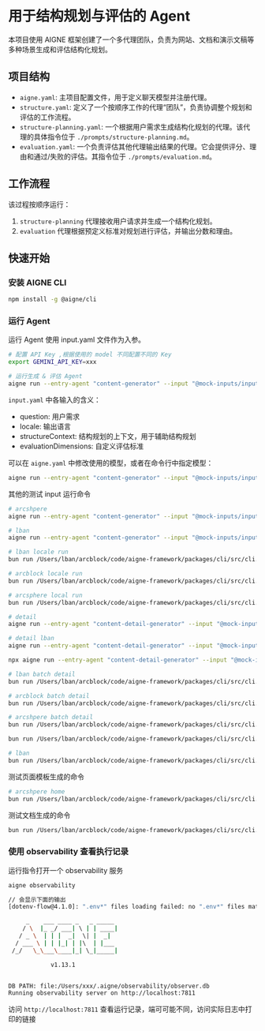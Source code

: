 # 用于结构规划与评估的 Agent

本项目使用 AIGNE 框架创建了一个多代理团队，负责为网站、文档和演示文稿等多种场景生成和评估结构化规划。

## 项目结构

-   `aigne.yaml`: 主项目配置文件，用于定义聊天模型并注册代理。
-   `structure.yaml`: 定义了一个按顺序工作的代理“团队”，负责协调整个规划和评估的工作流程。
-   `structure-planning.yaml`: 一个根据用户需求生成结构化规划的代理。该代理的具体指令位于 `./prompts/structure-planning.md`。
-   `evaluation.yaml`: 一个负责评估其他代理输出结果的代理。它会提供评分、理由和通过/失败的评估。其指令位于 `./prompts/evaluation.md`。
## 工作流程

该过程按顺序运行：
1.  `structure-planning` 代理接收用户请求并生成一个结构化规划。
3.  `evaluation` 代理根据预定义标准对规划进行评估，并输出分数和理由。

## 快速开始

### 安装 AIGNE CLI

```bash
npm install -g @aigne/cli
```

### 运行 Agent

运行 Agent 使用 input.yaml 文件作为入参。

```bash
# 配置 API Key ,根据使用的 model 不同配置不同的 Key
export GEMINI_API_KEY=xxx

# 运行生成 & 评估 Agent
aigne run --entry-agent "content-generator" --input "@mock-inputs/input.yaml" --input-evaluationDimensions "@prompts/structure-evaluation-dimensions.md" --input-datasources "@mock-inputs/arcblock-datasources.md" --format yaml
```

`input.yaml` 中各输入的含义：

- question: 用户需求
- locale: 输出语言
- structureContext: 结构规划的上下文，用于辅助结构规划
- evaluationDimensions: 自定义评估标准

可以在 `aigne.yaml` 中修改使用的模型，或者在命令行中指定模型：

```bash
aigne run --entry-agent "content-generator" --input "@mock-inputs/input.yaml" --input-evaluationDimensions "@prompts/structure-evaluation-dimensions.md" --input-datasources "@mock-inputs/arcblock-datasources.md" --format yaml --model openai:gpt-4o
```

其他的测试 input 运行命令

```bash
# arcshpere
aigne run --entry-agent "content-generator" --input "@mock-inputs/input-arcsphere.yaml" --input-evaluationDimensions "@prompts/structure-evaluation-dimensions.md" --format yaml

# lban
aigne run --entry-agent "content-generator" --input "@mock-inputs/input-lban.yaml" --input-evaluationDimensions "@prompts/structure-evaluation-dimensions.md" --format yaml

# lban locale run
bun run /Users/lban/arcblock/code/aigne-framework/packages/cli/src/cli.ts run --entry-agent "content-generator" --input "@mock-inputs/input-lban.yaml" --input-evaluationDimensions "@prompts/structure-evaluation-dimensions.md" --format yaml --output "./output-tmp/lban-all.txt" --force

# arcblock locale run 
bun run /Users/lban/arcblock/code/aigne-framework/packages/cli/src/cli.ts run --entry-agent "content-generator" --input "@mock-inputs/input.yaml"  --input-datasources "@mock-inputs/arcblock-datasources.md" --input-evaluationDimensions "@prompts/structure-evaluation-dimensions.md" --format yaml --output "./output-tmp/arcblock-all.txt" --force

# arcsphere local run
bun run /Users/lban/arcblock/code/aigne-framework/packages/cli/src/cli.ts run --entry-agent "content-generator" --input "@mock-inputs/input-arcsphere.yaml" --input-datasources "@mock-inputs/arcsphere-datasources.md" --input-evaluationDimensions "@prompts/structure-evaluation-dimensions.md" --input-componentList "@mock-inputs/component-list.md" --format yaml --output "./output-tmp/arcsphere-all.txt" --force --model openai:o3

# detail
aigne run --entry-agent "content-detail-generator" --input "@mock-inputs/detail-input.yaml" --input-evaluationDimensions "@prompts/structure-evaluation-dimensions.md" --input-datasources "@mock-inputs/arcblock-datasources.md" --input-structurePlan "@mock-inputs/structure-plan-output.yaml" --format yaml --output "./output-tmp/home.txt" --force

# detail lban
aigne run --entry-agent "content-detail-generator" --input "@mock-inputs/detail-input-lban.yaml" --input-evaluationDimensions "@prompts/structure-evaluation-dimensions.md"  --input-structurePlan "@mock-inputs/structure-plan-output-lban.yaml" --format yaml --output "./output-tmp/lban-home.txt" --force

npx aigne run --entry-agent "content-detail-generator" --input "@mock-inputs/detail-input-lban.yaml" --input-evaluationDimensions "@prompts/structure-evaluation-dimensions.md"  --input-structurePlan "@mock-inputs/structure-plan-output-lban.yaml" --format yaml --output "./output-tmp/lban-home.txt" --force

# lban batch detail
bun run /Users/lban/arcblock/code/aigne-framework/packages/cli/src/cli.ts run --entry-agent "batch-content-detail-generator" --input "@mock-inputs/detail-input-lban.yaml" --input-evaluationDimensions "@prompts/structure-evaluation-dimensions.md" --format yaml --output "./output-tmp/lban-all.txt" --force

# arcblock batch detail
bun run /Users/lban/arcblock/code/aigne-framework/packages/cli/src/cli.ts run --entry-agent "batch-content-detail-generator" --input "@mock-inputs/detail-input-lban.yaml" --format yaml --output "./output-tmp/lban-all.txt" --force

# arcshpere batch detail
bun run /Users/lban/arcblock/code/aigne-framework/packages/cli/src/cli.ts run --entry-agent "batch-content-detail-generator" --input "@mock-inputs/detail-input-arcsphere.yaml" --format yaml --output "./output-tmp/arcsphere-detail-all.txt" --force

bun run /Users/lban/arcblock/code/aigne-framework/packages/cli/src/cli.ts run --entry-agent "batch-content-detail-generator" --input "@mock-inputs/detail-input.yaml"  --input-datasources "@mock-inputs/arcblock-datasources.md" --format yaml --output "./output-tmp/arcblock-all.txt" --force

# lban
bun run /Users/lban/arcblock/code/aigne-framework/packages/cli/src/cli.ts run --entry-agent "content-generator" --input "@mock-inputs/input-lban.yaml" --input-evaluationDimensions "@prompts/structure-evaluation-dimensions.md" --format yaml
```

测试页面模板生成的命令
```bash
# arcshpere home
bun run /Users/lban/arcblock/code/aigne-framework/packages/cli/src/cli.ts run --entry-agent "page-template-generator" --input "@mock-inputs/template-input-arcsphere-home.yaml" --format yaml --output "./output-tmp/arcsphere-home-template.txt" --force

```


测试文档生成的命令
```bash
bun run /Users/lban/arcblock/code/aigne-framework/packages/cli/src/cli.ts run --entry-agent "docs-generator" --input "@mock-inputs/aigne-docs-input.yaml" --format yaml --output "./output-tmp/aigne-cli-docs.md" --force

```

### 使用 observability 查看执行记录

运行指令打开一个 observability 服务

```bash 
aigne observability

// 会显示下面的输出
[dotenv-flow@4.1.0]: ".env*" files loading failed: no ".env*" files matching pattern ".env[.node_env][.local]" in "/Users/xxx/arcblock/code/pages-kit/packages/pages-kit-agents/aigne" dir undefined

     _    ___ ____ _   _ _____
    / \  |_ _/ ___| \ | | ____|
   / _ \  | | |  _|  \| |  _|
  / ___ \ | | |_| | |\  | |___
 /_/   \_\___\____|_| \_|_____|

            v1.13.1


DB PATH: file:/Users/xxx/.aigne/observability/observer.db
Running observability server on http://localhost:7811
```

访问 `http://localhost:7811` 查看运行记录，端可可能不同，访问实际日志中打印的链接 
